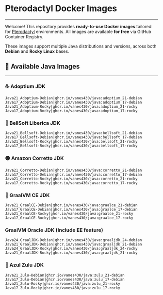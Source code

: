 # Pterodactyl Docker Images
------------------------

Welcome! This repository provides **ready-to-use Docker images** tailored for [Pterodactyl](https://pterodactyl.io) environments. All images are available **for free** via GitHub Container Registry.

These images support multiple Java distributions and versions, across both **Debian** and **Rocky Linux** bases.

## 🔧 Available Java Images
------------------------
### ☕ Adoptium JDK
````
Java21_Adoptium-Debian|ghcr.io/vanes430/java:adoptium_21-debian
Java17_Adoptium-Debian|ghcr.io/vanes430/java:adoptium_17-debian
Java21_Adoptium-Rocky|ghcr.io/vanes430/java:adoptium_21-rocky
Java17_Adoptium-Rocky|ghcr.io/vanes430/java:adoptium_17-rocky
````

### 🔔 BellSoft Liberica JDK
````
Java21_Bellsoft-Debian|ghcr.io/vanes430/java:bellsoft_21-debian
Java17_Bellsoft-Debian|ghcr.io/vanes430/java:bellsoft_17-debian
Java21_Bellsoft-Rocky|ghcr.io/vanes430/java:bellsoft_21-rocky
Java17_Bellsoft-Rocky|ghcr.io/vanes430/java:bellsoft_17-rocky
````

### 🟢 Amazon Corretto JDK
````
Java21_Corretto-Debian|ghcr.io/vanes430/java:corretto_21-debian
Java17_Corretto-Debian|ghcr.io/vanes430/java:corretto_17-debian
Java21_Corretto-Rocky|ghcr.io/vanes430/java:corretto_21-rocky
Java17_Corretto-Rocky|ghcr.io/vanes430/java:corretto_17-rocky
````

### 🧊 GraalVM CE JDK
````
Java21_GraalCE-Debian|ghcr.io/vanes430/java:graalce_21-debian
Java17_GraalCE-Debian|ghcr.io/vanes430/java:graalce_17-debian
Java21_GraalCE-Rocky|ghcr.io/vanes430/java:graalce_21-rocky
Java17_GraalCE-Rocky|ghcr.io/vanes430/java:graalce_17-rocky
````

###  GraalVM Oracle JDK (Include EE feature)
````
Java24_GraalJDK-Debian|ghcr.io/vanes430/java:graaljdk_24-debian
Java21_GraalJDK-Debian|ghcr.io/vanes430/java:graaljdk_21-debian
Java24_GraalJDK-Rocky|ghcr.io/vanes430/java:graaljdk_24-rocky
Java21_GraalJDK-Rocky|ghcr.io/vanes430/java:graaljdk_21-rocky
````

### 💙 Azul Zulu JDK
````
Java21_Zulu-Debian|ghcr.io/vanes430/java:zulu_21-debian
Java17_Zulu-Debian|ghcr.io/vanes430/java:zulu_17-debian
Java21_Zulu-Rocky|ghcr.io/vanes430/java:zulu_21-rocky
Java17_Zulu-Rocky|ghcr.io/vanes430/java:zulu_17-rocky
````
